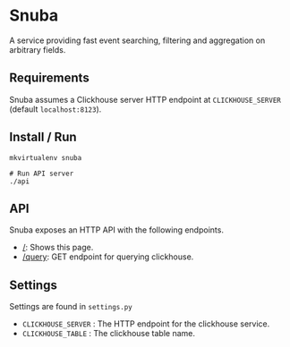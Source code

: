 # Snuba

A service providing fast event searching, filtering and aggregation on arbitrary fields.

## Requirements

Snuba assumes a Clickhouse server HTTP endpoint at `CLICKHOUSE_SERVER` (default `localhost:8123`).

## Install / Run

    mkvirtualenv snuba

    # Run API server
    ./api

## API

Snuba exposes an HTTP API with the following endpoints.

- [/](/): Shows this page.
- [/query](/query): GET endpoint for querying clickhouse.


## Settings

Settings are found in `settings.py`

- `CLICKHOUSE_SERVER` : The HTTP endpoint for the clickhouse service.
- `CLICKHOUSE_TABLE` : The clickhouse table name.
